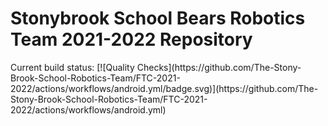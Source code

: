 <h1>Stonybrook School Bears Robotics Team 2021-2022 Repository</h1>
Current build status:
[![Quality Checks](https://github.com/The-Stony-Brook-School-Robotics-Team/FTC-2021-2022/actions/workflows/android.yml/badge.svg)](https://github.com/The-Stony-Brook-School-Robotics-Team/FTC-2021-2022/actions/workflows/android.yml)
